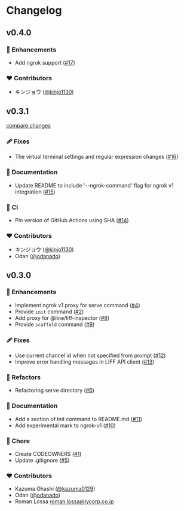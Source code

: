 # Changelog


## v0.4.0


### 🚀 Enhancements

- Add ngrok support ([#17](https://github.com/line/liff-cli/pull/17))

### ❤️ Contributors

- キンジョウ ([@kinjo1130](http://github.com/kinjo1130))

## v0.3.1

[compare changes](https://github.com/line/liff-cli/compare/v0.3.0...v0.3.1)

### 🩹 Fixes

- The virtual terminal settings and regular expression changes ([#16](https://github.com/line/liff-cli/pull/16))

### 📖 Documentation

- Update README to include '--ngrok-command' flag for ngrok v1 integration ([#15](https://github.com/line/liff-cli/pull/15))

### 🤖 CI

- Pin version of GitHub Actions using SHA ([#14](https://github.com/line/liff-cli/pull/14))

### ❤️ Contributors

- キンジョウ ([@kinjo1130](http://github.com/kinjo1130))
- Odan ([@odanado](http://github.com/odanado))

## v0.3.0


### 🚀 Enhancements

- Implement ngrok v1 proxy for serve command ([#4](https://github.com/line/liff-cli/pull/4))
- Provide `init` command ([#2](https://github.com/line/liff-cli/pull/2))
- Add proxy for @line/liff-inspector ([#8](https://github.com/line/liff-cli/pull/8))
- Provide `scaffold` command ([#9](https://github.com/line/liff-cli/pull/9))

### 🩹 Fixes

- Use current channel id when not specified from prompt ([#12](https://github.com/line/liff-cli/pull/12))
- Improve error handling messages in LIFF API client ([#13](https://github.com/line/liff-cli/pull/13))

### 💅 Refactors

- Refactoring serve directory ([#6](https://github.com/line/liff-cli/pull/6))

### 📖 Documentation

- Add a section of Init command to README.md ([#11](https://github.com/line/liff-cli/pull/11))
- Add experimental mark to ngrok-v1 ([#10](https://github.com/line/liff-cli/pull/10))

### 🏡 Chore

- Create CODEOWNERS ([#1](https://github.com/line/liff-cli/pull/1))
- Update .gitignore ([#5](https://github.com/line/liff-cli/pull/5))

### ❤️ Contributors

- Kazuma Ohashi ([@kazuma0129](http://github.com/kazuma0129))
- Odan ([@odanado](http://github.com/odanado))
- Roman Lossa <roman.lossa@lycorp.co.jp>

